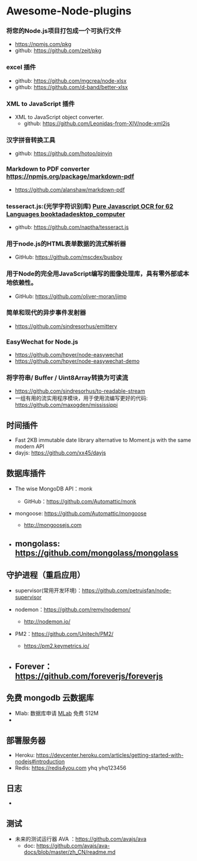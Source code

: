 # Awesome-Node-plugins

### 将您的Node.js项目打包成一个可执行文件
- https://npmjs.com/pkg
- github: https://github.com/zeit/pkg


### excel 插件
- github: https://github.com/mgcrea/node-xlsx
- github: https://github.com/d-band/better-xlsx

### XML to JavaScript 插件
- XML to JavaScript object converter.
  - github: https://github.com/Leonidas-from-XIV/node-xml2js
  
### 汉字拼音转换工具
  - github: https://github.com/hotoo/pinyin

### Markdown to PDF converter https://npmjs.org/package/markdown-pdf
  - https://github.com/alanshaw/markdown-pdf

### tesseract.js:(光学字符识别库) [Pure Javascript OCR for 62 Languages booktadadesktop_computer ](http://tesseract.projectnaptha.com/)
  - github: https://github.com/naptha/tesseract.js

### 用于node.js的HTML表单数据的流式解析器
- GitHub: https://github.com/mscdex/busboy


### 用于Node的完全用JavaScript编写的图像处理库，具有零外部或本地依赖性。
- GitHub: https://github.com/oliver-moran/jimp


### 简单和现代的异步事件发射器
- https://github.com/sindresorhus/emittery


### EasyWechat for Node.js
- https://github.com/hpyer/node-easywechat
- https://github.com/hpyer/node-easywechat-demo

### 将字符串/ Buffer / Uint8Array转换为可读流
- https://github.com/sindresorhus/to-readable-stream
- 一组有用的流实用程序模块，用于使用流编写更好的代码: https://github.com/maxogden/mississippi


## 时间插件
- Fast 2KB immutable date library alternative to Moment.js with the same modern API
- dayjs: https://github.com/xx45/dayjs


## 数据库插件
- The wise MongoDB API：monk
  - GitHub：https://github.com/Automattic/monk

- mongoose: https://github.com/Automattic/mongoose
  - http://mongoosejs.com

- mongolass: https://github.com/mongolass/mongolass
  - 

## 守护进程（重启应用）

- supervisor(常用开发环境)：https://github.com/petruisfan/node-supervisor


- nodemon：https://github.com/remy/nodemon/
  - http://nodemon.io/
- PM2：https://github.com/Unitech/PM2/
  - https://pm2.keymetrics.io/

- Forever： https://github.com/foreverjs/foreverjs
  - 




## 免费 mongodb 云数据库
- Mlab: 数据库申请 [MLab](https://mlab.com/) 免费 512M
- 



## 部署服务器
- Heroku: https://devcenter.heroku.com/articles/getting-started-with-nodejs#introduction
- Redis: https://redis4you.com   yhq yhq123456

## 日志
- 


## 测试
- 未来的测试运行器 AVA ：https://github.com/avajs/ava
  - doc: https://github.com/avajs/ava-docs/blob/master/zh_CN/readme.md